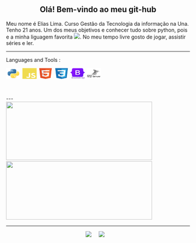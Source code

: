 <h2 align = "center"> Olá! Bem-vindo ao meu git-hub </h2>

Meu nome é Elias Lima.
Curso Gestão da Tecnologia da informação na Una.
Tenho 21 anos.
Um dos meus objetivos e conhecer tudo sobre python, pois e a minha liguagem favorita <img src="https://giphy.com/gifs/coxQHKASG60HrHtvkt" width="50"/>.
No meu tempo livre gosto de jogar, assistir séries e ler.

---
Languages and Tools :
<div style="display: inline_block">
  <img align="center" alt="Python" height="30" width="40" src="https://github.com/devicons/devicon/blob/master/icons/python/python-original.svg">
  <img align="center" alt="Js" height="30" width="40" src="https://raw.githubusercontent.com/devicons/devicon/master/icons/javascript/javascript-plain.svg">
  <img align="center" alt="HTML" height="30" width="40" src="https://raw.githubusercontent.com/devicons/devicon/master/icons/html5/html5-original.svg">
  <img align="center" alt="CSS" height="30" width="40" src="https://raw.githubusercontent.com/devicons/devicon/master/icons/css3/css3-original.svg">
  <img align="center" alt="Bootstrap" height="30" width="40" src="https://github.com/devicons/devicon/blob/master/icons/bootstrap/bootstrap-original-wordmark.svg">
  <img align="center" alt="SQL" height="30" width="40" src="https://github.com/devicons/devicon/blob/master/icons/microsoftsqlserver/microsoftsqlserver-plain-wordmark.svg">
</div>
    <p> <br /> </p> 
---

<div>
  <a href="https://github.com/Elias-Lima-code">
  <img height="160em" width="400" src="https://github-readme-stats.vercel.app/api?username=Elias-Lima-code&show_icons=true&theme=dark&include_all_commits=true&count_private=true"/>
  <img height="160em" width="400" src="https://github-readme-stats.vercel.app/api/top-langs/?username=Elias-Lima-code&layout=compact&langs_count=7&theme=dark"/>
</div>
  
---
  
<p align="center">
  <a href="eliaslima.rd@gmail.com"><img
      src="https://img.shields.io/badge/-Gmail-%23333?style=for-the-badge&logo=gmail&logoColor=white" target="_blank"
      height=30></a>&nbsp;&nbsp;&nbsp;&nbsp;
  <a href="https://www.linkedin.com/in/elias-lima-r/" target="_blank"><img
      src="https://img.shields.io/badge/-LinkedIn-%230077B5?style=for-the-badge&logo=linkedin&logoColor=white"
      target="_blank" height=30></a>&nbsp;&nbsp;&nbsp;&nbsp;
</p>

